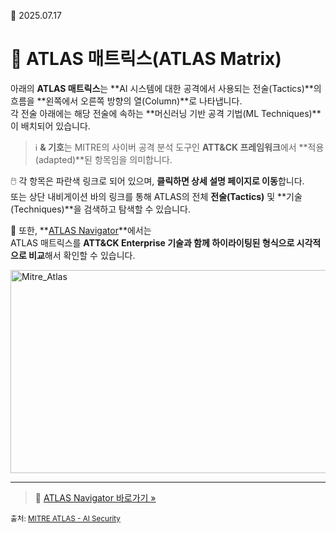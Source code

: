📅 2025.07.17

# 🧩 ATLAS 매트릭스(ATLAS Matrix)

아래의 **ATLAS 매트릭스**는 **AI 시스템에 대한 공격에서 사용되는 전술(Tactics)**의 흐름을 **왼쪽에서 오른쪽 방향의 열(Column)**로 나타냅니다.  
각 전술 아래에는 해당 전술에 속하는 **머신러닝 기반 공격 기법(ML Techniques)**이 배치되어 있습니다.

> ℹ️ **& 기호**는 MITRE의 사이버 공격 분석 도구인 **ATT&CK 프레임워크**에서 **적용(adapted)**된 항목임을 의미합니다.

🖱️ 각 항목은 파란색 링크로 되어 있으며, **클릭하면 상세 설명 페이지로 이동**합니다.  
또는 상단 내비게이션 바의 링크를 통해 ATLAS의 전체 **전술(Tactics)** 및 **기술(Techniques)**을 검색하고 탐색할 수 있습니다.

📌 또한, **[ATLAS Navigator](https://atlas.mitre.org/navigator)**에서는  
ATLAS 매트릭스를 **ATT&CK Enterprise 기술과 함께 하이라이팅된 형식으로 시각적으로 비교**해서 확인할 수 있습니다.

<img width="894" height="325" alt="Mitre_Atlas" src="https://github.com/user-attachments/assets/64e2cd76-a4ad-41a8-a8f2-aa18607de77e" />

---

> 🔗 [ATLAS Navigator 바로가기 »](https://atlas.mitre.org/navigator)

<sub>출처: [MITRE ATLAS - AI Security](https://atlas.mitre.org)  
